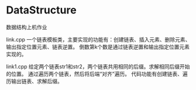 ﻿DataStructure
=============

数据结构上机作业

link.cpp
一个链表模板类，主要实现的功能有：创建链表、插入元素、删除元素、输出指定位置元素、链表逆置。
倒数第k个数是通过链表逆置和输出指定位置元素实现的。

link1.cpp
给定两个链表str1和str2，两个链表共用相同的后缀。求解相同后缀开始的位置。
通过遍历两个链表，然后将后端“对齐”遍历。
代码功能有创建链表、遍历输出链表、求解后缀。